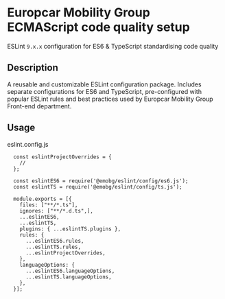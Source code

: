 # Europcar Mobility Group ECMAScript code quality setup
ESLint `9.x.x` configuration for ES6 & TypeScript standardising code quality

## Description
A reusable and customizable ESLint configuration package.
Includes separate configurations for ES6 and TypeScript, pre-configured with popular ESLint rules and best practices used by Europcar Mobility Group Front-end department.

## Usage
eslint.config.js

```
  const eslintProjectOverrides = {
    //
  };

  const eslintES6 = require('@emobg/eslint/config/es6.js');
  const eslintTS = require('@emobg/eslint/config/ts.js');

  module.exports = [{
    files: ["**/*.ts"],
    ignores: ["**/*.d.ts",],
    ...eslintES6,
    ...eslintTS,
    plugins: { ...eslintTS.plugins },
    rules: {
      ...eslintES6.rules,
      ...eslintTS.rules,
      ...eslintProjectOverrides,
    },
    languageOptions: {
      ...eslintES6.languageOptions,
      ...eslintTS.languageOptions,
    },
  }];
```